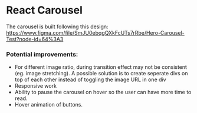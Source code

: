 # React Carousel

The carousel is built following this design: https://www.figma.com/file/SmJU0ebqgQXkFcUTs7rRbe/Hero-Carousel-Test?node-id=64%3A3

### Potential improvements:
- For different image ratio, during transition effect may not be consistent (eg. image stretching). A possible solution is to create seperate divs on top of each other instead of toggling the image URL in one div
- Responsive work
- Ability to pause the carousel on hover so the user can have more time to read.
- Hover animation of buttons.
